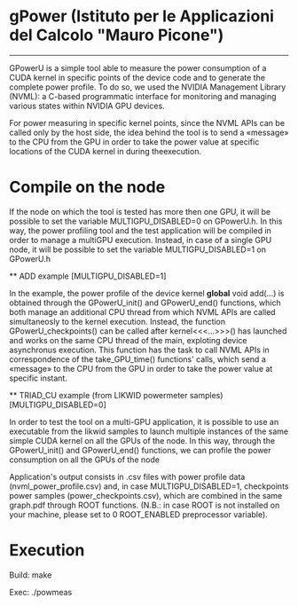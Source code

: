 # gPower (Istituto per le Applicazioni del Calcolo "Mauro Picone")
__________________________________

GPowerU is a simple tool able to measure the power consumption of a CUDA kernel in specific points of the device code and to generate the complete power profile. 
To do so, we used the NVIDIA Management Library (NVML): a C-based programmatic interface for monitoring and managing various states within NVIDIA GPU devices. 

For power measuring in specific kernel points, since the NVML APIs can be called only by the host side, the idea behind the tool is to send a «message» to the CPU from the GPU in order to take the power value at specific locations of the CUDA kernel in during theexecution.


# Compile on the node
If the node on which the tool is tested has more then one GPU, it will be possible to set the variable MULTIGPU_DISABLED=0 on GPowerU.h. In this way, the power profiling tool and the test application will be compiled in order to manage a multiGPU execution.
Instead, in case of a single GPU node, it will be possible to set the variable MULTIGPU_DISABLED=1 on GPowerU.h

** ADD example [MULTIGPU_DISABLED=1]

In the example, the power profile of the device kernel __global__ void add(...) is obtained through the GPowerU_init() and GPowerU_end() functions, which both manage an additional CPU thread from which NVML APIs are called simultaneosly to the kernel execution.
Instead, the function GPowerU_checkpoints() can be called after kernel<<<...>>>() has launched and works on the same CPU thread of the main, exploting device asynchronus execution. This function has the task to call NVML APIs in correspondence of the take_GPU_time() functions' calls, which send a «message» to the CPU from the GPU in order to take the power value at specific instant.


** TRIAD_CU example (from LIKWID powermeter samples) [MULTIGPU_DISABLED=0]

In order to test the tool on a multi-GPU application, it is possible to use an executable from the likwid samples to launch multiple instances of the same simple CUDA kernel on all the GPUs of the node. In this way, through the GPowerU_init() and GPowerU_end() functions, we can profile the power consumption on all the GPUs of the node


Application's output consists in .csv files with power profile data (nvml_power_profile.csv) and, in case MULTIGPU_DISABLED=1, checkpoints power samples (power_checkpoints.csv), which are combined in the same graph.pdf through ROOT functions. (N.B.: in case ROOT is not installed on your machine, please set to 0 ROOT_ENABLED preprocessor variable).  


# Execution
Build: make

Exec: ./powmeas

